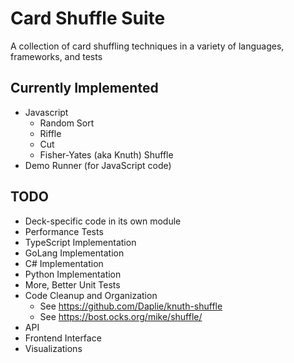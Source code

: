 # Card Shuffle Suite
A collection of card shuffling techniques in a variety of languages, frameworks, and tests

## Currently Implemented
* Javascript
  * Random Sort
  * Riffle
  * Cut
  * Fisher-Yates (aka Knuth) Shuffle
* Demo Runner (for JavaScript code)

## TODO
* Deck-specific code in its own module
* Performance Tests
* TypeScript Implementation
* GoLang Implementation
* C# Implementation
* Python Implementation
* More, Better Unit Tests
* Code Cleanup and Organization
  * See https://github.com/Daplie/knuth-shuffle
  * See https://bost.ocks.org/mike/shuffle/
* API
* Frontend Interface
* Visualizations